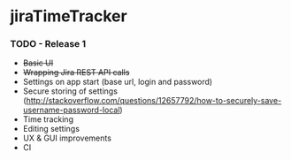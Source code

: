 # jiraTimeTracker

### TODO - Release 1

* ~~Basic UI~~
* ~~Wrapping Jira REST API calls~~
* Settings on app start (base url, login and password)
* Secure storing of settings (http://stackoverflow.com/questions/12657792/how-to-securely-save-username-password-local)
* Time tracking
* Editing settings
* UX & GUI improvements
* CI

